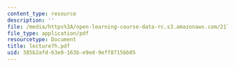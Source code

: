 ```yaml
---
content_type: resource
description: ''
file: /media/https%3A/open-learning-course-data-rc.s3.amazonaws.com/21l-701-literary-interpretation-interpreting-poetry-fall-2003/385b2afd63e0163be9ed9eff8715bb05_lecture7h.pdf
file_type: application/pdf
resourcetype: Document
title: lecture7h.pdf
uid: 385b2afd-63e0-163b-e9ed-9eff8715bb05
---
```


